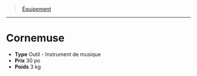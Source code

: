 ﻿---
!Equipment
Type: Outil - Instrument de musique
Price: 30 po
Weight: 3 kg
Id: equipment_hd.md#cornemuse
ParentLink: equipment_hd.md#Équipement
Name: Cornemuse
ParentName: Équipement
NameLevel: 1
Attributes: {}
---
> [Équipement](hd_equipment.md)

---

# Cornemuse

- **Type** Outil - Instrument de musique
- **Prix** 30 po
- **Poids** 3 kg

